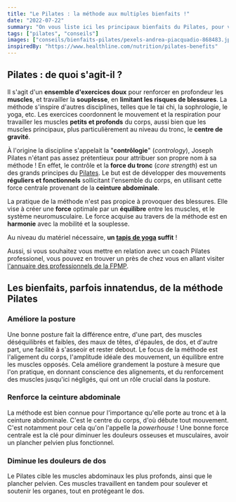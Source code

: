 ```yaml
---
title: "Le Pilates : la méthode aux multiples bienfaits !"
date: "2022-07-22"
summary: "On vous liste ici les principaux bienfaits du Pilates, pour vous motiver à continuer vos efforts !"
tags: ["pilates", "conseils"]
images: ["conseils/bienfaits-pilates/pexels-andrea-piacquadio-868483.jpg"]
inspiredBy: "https://www.healthline.com/nutrition/pilates-benefits"
---
```

## Pilates : de quoi s'agit-il ?

Il s'agit d'un **ensemble d'exercices doux** pour renforcer en profondeur les **muscles**, et travailler la **souplesse**, en **limitant les risques de blessures**.
La méthode s'inspire d'autres disciplines, telles que le tai chi, la sophrologie, le yoga, etc.
Les exercices coordonnent le mouvement et la respiration pour travailler les muscles **petits et profonds** du corps, aussi bien que les muscles principaux, plus particulièrement au niveau du tronc, le **centre de gravité**.

À l'origine la discipline s'appelait la "**contrôlogie**" (*contrology*), Joseph Pilates n'étant pas assez prétentieux pour attribuer son propre nom à sa méthode !
En effet, le contrôle et la **force du tronc** (*core strength*) est un des grands principes du [Pilates](/tags/pilates/).
Le but est de développer des mouvements **réguliers et fonctionnels** sollicitant l'ensemble du corps, en utilisant cette force centrale provenant de la **ceinture abdominale**.

La pratique de la méthode n'est pas propice à provoquer des blessures. Elle vise à créer une **force** optimale par un **équilibre** entre les muscles, et le système neuromusculaire.
Le force acquise au travers de la méthode est en **harmonie** avec la mobilité et la souplesse.

Au niveau du matériel nécessaire, **un [tapis de yoga](/post/tapis-yoga/) suffit** !

Aussi, si vous souhaitez vous mettre en relation avec un coach Pilates professionel, vous pouvez en trouver un près de chez vous en allant visiter [l'annuaire des professionnels de la FPMP](https://www.fpmp.fr/dsdsheet/).

## Les bienfaits, parfois innatendus, de la méthode Pilates

### Améliore la posture

Une bonne posture fait la différence entre, d'une part, des muscles déséquilibrés et faibles, des maux de têtes, d'épaules, de dos, et d'autre part, une facilité à s'asseoir et rester debout.
Le focus de la méthode est l'aligement du corps, l'amplitude idéale des mouvement, un équilibre entre les muscles opposés.
Cela améliore grandement la posture à mesure que l'on pratique, en donnant conscience des alignements, et du renforcement des muscles jusqu'ici négligés, qui ont un rôle crucial dans la posture.

### Renforce la ceinture abdominale

La méthode est bien connue pour l'importance qu'elle porte au tronc et à la ceinture abdominale.
C'est le centre du corps, d'où débute tout mouvement. C'est notamment pour cela qu'on l'appelle la *powerhouse* !
Une bonne force centrale est la clé pour diminuer les douleurs osseuses et musculaires, avoir un plancher pelvien plus fonctionnel.

### Diminue les douleurs de dos

Le Pilates cible les muscles abdominaux les plus profonds, ainsi que le plancher pelvien.
Ces muscles travaillent en tandem pour soulever et soutenir les organes, tout en protégeant le dos.
